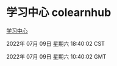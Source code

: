# 学习中心 colearnhub
[学习中心](http://219.139.198.62:56308/colearnhub/)

2022年 07月 09日 星期六 18:40:02 CST

2022年 07月 09日 星期六 10:40:02 GMT
